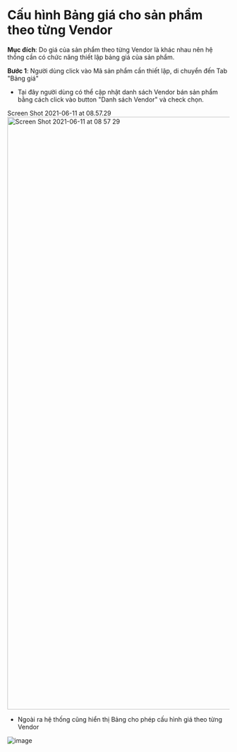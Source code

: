 # Cấu hình Bảng giá cho sản phẩm theo từng Vendor

**Mục đích**: Do giá của sản phẩm theo từng Vendor là khác nhau nên hệ thống cần có chức năng thiết lập bảng giá của sản phẩm.

**Bước 1**: Người dùng click vào Mã sản phẩm cần thiết lập, di chuyển đến Tab "Bảng giá"

- Tại đây người dùng có thể cập nhật danh sách Vendor bán sản phẩm bằng cách click vào button "Danh sách Vendor" và check chọn.

Screen Shot 2021-06-11 at 08.57.29<img width="1344" alt="Screen Shot 2021-06-11 at 08 57 29" src="https://user-images.githubusercontent.com/73808891/121620080-e2dbf000-ca93-11eb-841e-29bdb4b1ec67.png">

- Ngoài ra hệ thống cũng hiển thị Bảng cho phép cấu hình giá theo từng Vendor

![image](https://user-images.githubusercontent.com/73808891/121620115-f25b3900-ca93-11eb-9b53-255c35114440.png)
